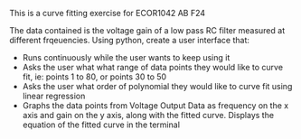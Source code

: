 This is a curve fitting exercise for ECOR1042 AB F24

The data contained is the voltage gain of a low pass RC filter measured at different frqeuencies. Using python, create a user interface that:
- Runs continuously while the user wants to keep using it
- Asks the user what what range of data points they would like to curve fit, ie: points 1 to 80, or points 30 to 50
- Asks the user what order of polynomial they would like to curve fit using linear regression
- Graphs the data points from Voltage Output Data as frequency on the x axis and gain on the y axis, along with the fitted curve. Displays the equation of the fitted curve in the terminal
